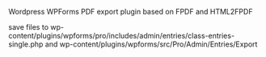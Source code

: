
Wordpress WPForms PDF export plugin based on FPDF and HTML2FPDF

save files to wp-content/plugins/wpforms/pro/includes/admin/entries/class-entries-single.php
and           wp-content/plugins/wpforms/src/Pro/Admin/Entries/Export
